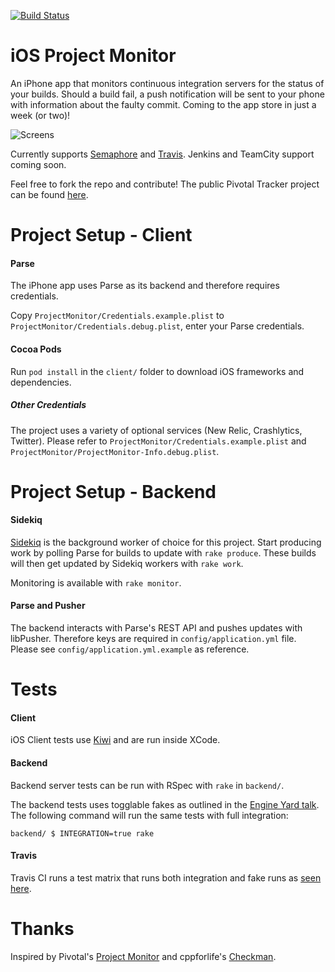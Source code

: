 [![Build Status](https://travis-ci.org/dimroc/iOS.ProjectMonitor.png?branch=master)](https://travis-ci.org/dimroc/iOS.ProjectMonitor)

iOS Project Monitor
===================

An iPhone app that monitors continuous integration servers for the status
of your builds. Should a build fail, a push notification will be sent to your
phone with information about the faulty commit. Coming to the app store in just a week (or two)!

![Screens](https://raw.githubusercontent.com/dimroc/iOS.ProjectMonitor/master/client/ProjectMonitor/Images.xcassets/screens.imageset/screens.png)

Currently supports [Semaphore](http://www.semaphoreapp.com) and [Travis](http://travis-ci.com/). Jenkins and TeamCity support coming soon. 

Feel free to fork the repo and contribute! The public Pivotal Tracker project can be found [here](https://www.pivotaltracker.com/projects/1001516).

Project Setup - Client
======================

#### Parse
The iPhone app uses Parse as its backend and therefore requires credentials.

Copy `ProjectMonitor/Credentials.example.plist` to `ProjectMonitor/Credentials.debug.plist`,
enter your Parse credentials.

#### Cocoa Pods
Run `pod install` in the `client/` folder to download iOS frameworks and dependencies.

##### Other Credentials
The project uses a variety of optional services (New Relic, Crashlytics, Twitter). Please refer to `ProjectMonitor/Credentials.example.plist` and `ProjectMonitor/ProjectMonitor-Info.debug.plist`.

Project Setup - Backend
=======================

#### Sidekiq
[Sidekiq](https://github.com/mperham/sidekiq) is the background worker of choice for this project. Start producing work by polling Parse for builds to update with `rake produce`. These builds will then get updated by Sidekiq workers with `rake work`.

Monitoring is available with `rake monitor`.

#### Parse and Pusher
The backend interacts with Parse's REST API and pushes updates with libPusher. Therefore keys are required in `config/application.yml` file. Please see `config/application.yml.example` as reference.

Tests
=====
#### Client
iOS Client tests use [Kiwi](https://github.com/allending/Kiwi) and are run inside XCode.

#### Backend
Backend server tests can be run with RSpec with `rake` in `backend/`.

The backend tests uses togglable fakes as outlined in the [Engine Yard talk](https://vimeo.com/26510145). The following command will run the same tests with full integration:

```shell
backend/ $ INTEGRATION=true rake
```

#### Travis
Travis CI runs a test matrix that runs both integration and fake runs as [seen here](https://travis-ci.org/dimroc/iOS.ProjectMonitor).

Thanks
======

Inspired by Pivotal's [Project Monitor](https://github.com/pivotal/projectmonitor)
and cppforlife's [Checkman](https://github.com/cppforlife/checkman).
